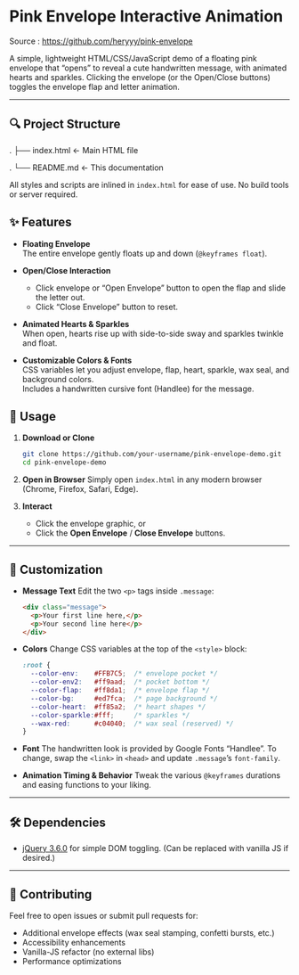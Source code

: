 
# Pink Envelope Interactive Animation

Source : https://github.com/heryyy/pink-envelope

A simple, lightweight HTML/CSS/JavaScript demo of a floating pink envelope that “opens” to reveal a cute handwritten message, with animated hearts and sparkles. Clicking the envelope (or the Open/Close buttons) toggles the envelope flap and letter animation.

---

## 🔍 Project Structure


.
├── index.html      ← Main HTML file

. └── README.md       ← This documentation



All styles and scripts are inlined in `index.html` for ease of use. No build tools or server required.

## ✨ Features

- **Floating Envelope**  
  The entire envelope gently floats up and down (`@keyframes float`).

- **Open/Close Interaction**  
  - Click envelope or “Open Envelope” button to open the flap and slide the letter out.  
  - Click “Close Envelope” button to reset.

- **Animated Hearts & Sparkles**  
  When open, hearts rise up with side-to-side sway and sparkles twinkle and float.

- **Customizable Colors & Fonts**  
  CSS variables let you adjust envelope, flap, heart, sparkle, wax seal, and background colors.  
  Includes a handwritten cursive font (Handlee) for the message.


## 🚀 Usage

1. **Download or Clone**  
   ```bash
   git clone https://github.com/your-username/pink-envelope-demo.git
   cd pink-envelope-demo


2. **Open in Browser**
   Simply open `index.html` in any modern browser (Chrome, Firefox, Safari, Edge).

3. **Interact**

   * Click the envelope graphic, or
   * Click the **Open Envelope** / **Close Envelope** buttons.

---

## 🔧 Customization

* **Message Text**
  Edit the two `<p>` tags inside `.message`:

  ```html
  <div class="message">
    <p>Your first line here,</p>
    <p>Your second line here</p>
  </div>
  ```

* **Colors**
  Change CSS variables at the top of the `<style>` block:

  ```css
  :root {
    --color-env:    #FFB7C5;  /* envelope pocket */
    --color-env2:   #ff9aad;  /* pocket bottom */
    --color-flap:   #ff8da1;  /* envelope flap */
    --color-bg:     #ed7fca;  /* page background */
    --color-heart:  #ff85a2;  /* heart shapes */
    --color-sparkle:#fff;     /* sparkles */
    --wax-red:      #c04040;  /* wax seal (reserved) */
  }
  ```

* **Font**
  The handwritten look is provided by Google Fonts “Handlee”. To change, swap the `<link>` in `<head>` and update `.message`’s `font-family`.

* **Animation Timing & Behavior**
  Tweak the various `@keyframes` durations and easing functions to your liking.

---

## 🛠️ Dependencies

* [jQuery 3.6.0](https://code.jquery.com/jquery-3.6.0.min.js) for simple DOM toggling.
  (Can be replaced with vanilla JS if desired.)

---

## 🤝 Contributing

Feel free to open issues or submit pull requests for:

* Additional envelope effects (wax seal stamping, confetti bursts, etc.)
* Accessibility enhancements
* Vanilla-JS refactor (no external libs)
* Performance optimizations


